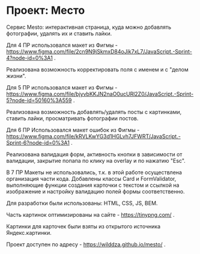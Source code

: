 # Проект: Место

Сервис Mesto: интерактивная страница, куда можно добавлять фотографии, удалять их и ставить лайки.

Для 4 ПР использовался макет из Фигмы - https://www.figma.com/file/2cn9N9jSkmxD84oJik7xL7/JavaScript.-Sprint-4?node-id=0%3A1 .

Реализована возможность корректировать поля с именем и с "делом жизни".

Для 5 ПР использовался макет из Фигмы - https://www.figma.com/file/bjyvbKKJN2naO0ucURl2Z0/JavaScript.-Sprint-5?node-id=50160%3A559 .

Реализована возможность добавлять/удалять посты с картинками, ставить лайки, просматривать фотографии постов.

Для 6 ПР Использовался макет ошибок из Фигмы - https://www.figma.com/file/kRVLKwYG3d1HGLvh7JFWRT/JavaScript.-Sprint-6?node-id=0%3A1 .

Реализована валидация форм, активность кнопки в зависимости от валидации, закрытие попапа по клику на overlay и по нажатию "Esc".

В 7 ПР Макеты не использовались, т.к. в этой работе осуществлена организация части кода. Добавлены классы Card и FormValidator, выполняющие функции создания карточки с текстом и ссылкой на изображение и настройку валидацию полей формы соответственно.

Для разработки были использованы: HTML, CSS, JS, BEM.

Часть картинок оптимизированы на сайте - https://tinypng.com/ .

Картинки для карточек были взяты из открытого источника Яндекс.картинки.

Проект доступен по адресу - https://wilddza.github.io/mesto/ .
